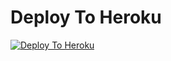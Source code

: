 
# Deploy To Heroku

[![Deploy To Heroku](https://www.herokucdn.com/deploy/button.svg)](https://heroku.com/deploy?template=https://github.com/hectorog6612/Rajp66)
